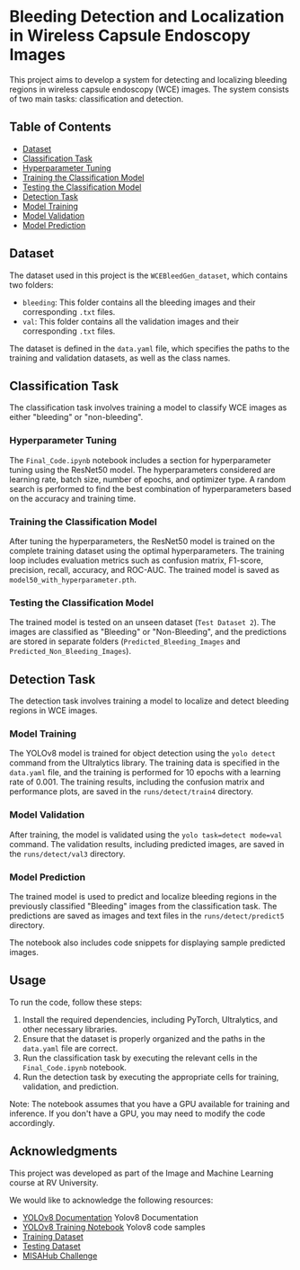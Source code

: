 # Bleeding Detection and Localization in Wireless Capsule Endoscopy Images

This project aims to develop a system for detecting and localizing bleeding regions in wireless capsule endoscopy (WCE) images. The system consists of two main tasks: classification and detection.

## Table of Contents

- [Dataset](#dataset)
- [Classification Task](#classification-task)
 - [Hyperparameter Tuning](#hyperparameter-tuning)
 - [Training the Classification Model](#training-the-classification-model)
 - [Testing the Classification Model](#testing-the-classification-model)
- [Detection Task](#detection-task)
 - [Model Training](#model-training)
 - [Model Validation](#model-validation)
 - [Model Prediction](#model-prediction)

## Dataset

The dataset used in this project is the `WCEBleedGen_dataset`, which contains two folders:

- `bleeding`: This folder contains all the bleeding images and their corresponding `.txt` files.
- `val`: This folder contains all the validation images and their corresponding `.txt` files.

The dataset is defined in the `data.yaml` file, which specifies the paths to the training and validation datasets, as well as the class names.

## Classification Task

The classification task involves training a model to classify WCE images as either "bleeding" or "non-bleeding".

### Hyperparameter Tuning

The `Final_Code.ipynb` notebook includes a section for hyperparameter tuning using the ResNet50 model. The hyperparameters considered are learning rate, batch size, number of epochs, and optimizer type. A random search is performed to find the best combination of hyperparameters based on the accuracy and training time.

### Training the Classification Model

After tuning the hyperparameters, the ResNet50 model is trained on the complete training dataset using the optimal hyperparameters. The training loop includes evaluation metrics such as confusion matrix, F1-score, precision, recall, accuracy, and ROC-AUC. The trained model is saved as `model50_with_hyperparameter.pth`.

### Testing the Classification Model

The trained model is tested on an unseen dataset (`Test Dataset 2`). The images are classified as "Bleeding" or "Non-Bleeding", and the predictions are stored in separate folders (`Predicted_Bleeding_Images` and `Predicted_Non_Bleeding_Images`).

## Detection Task

The detection task involves training a model to localize and detect bleeding regions in WCE images.

### Model Training

The YOLOv8 model is trained for object detection using the `yolo detect` command from the Ultralytics library. The training data is specified in the `data.yaml` file, and the training is performed for 10 epochs with a learning rate of 0.001. The training results, including the confusion matrix and performance plots, are saved in the `runs/detect/train4` directory.

### Model Validation

After training, the model is validated using the `yolo task=detect mode=val` command. The validation results, including predicted images, are saved in the `runs/detect/val3` directory.

### Model Prediction

The trained model is used to predict and localize bleeding regions in the previously classified "Bleeding" images from the classification task. The predictions are saved as images and text files in the `runs/detect/predict5` directory.

The notebook also includes code snippets for displaying sample predicted images.

## Usage

To run the code, follow these steps:

1. Install the required dependencies, including PyTorch, Ultralytics, and other necessary libraries.
2. Ensure that the dataset is properly organized and the paths in the `data.yaml` file are correct.
3. Run the classification task by executing the relevant cells in the `Final_Code.ipynb` notebook.
4. Run the detection task by executing the appropriate cells for training, validation, and prediction.

Note: The notebook assumes that you have a GPU available for training and inference. If you don't have a GPU, you may need to modify the code accordingly.

## Acknowledgments

This project was developed as part of the Image and Machine Learning course at RV University.

We would like to acknowledge the following resources:

- [YOLOv8 Documentation](https://docs.ultralytics.com/modes/predict/#inference-arguments) Yolov8 Documentation
- [YOLOv8 Training Notebook](https://github.com/Shivam-027/Auto-WCEBleedGen-Challenge/blob/main/MODEL/Training_YOLOv8.ipynb) Yolov8 code samples
- [Training Dataset](https://zenodo.org/records/10156571)
- [Testing Dataset](https://zenodo.org/records/10124589)
- [MISAHub Challenge](https://misahub.in/CVIP/challenge.html)
